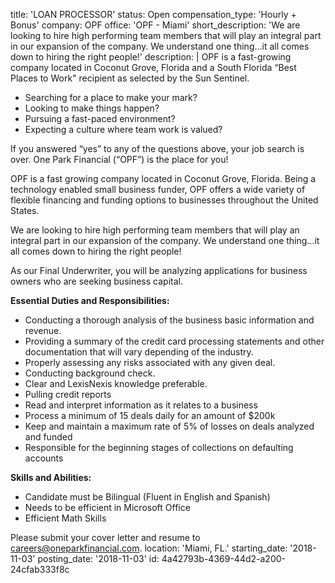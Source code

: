 title: 'LOAN PROCESSOR'
status: Open
compensation_type: 'Hourly + Bonus'
company: OPF
office: 'OPF - Miami'
short_description: 'We are looking to hire high performing team members that will play an integral part in our expansion of the company.  We understand one thing…it all comes down to hiring the right people!'
description: |
  OPF is a fast-growing company located in Coconut Grove, Florida and a South Florida “Best Places to Work" recipient as selected by the Sun Sentinel.
  
  - Searching for a place to make your mark?
  - Looking to make things happen?
  - Pursuing a fast-paced environment?
  - Expecting a culture where team work is valued?
  
  If you answered “yes” to any of the questions above, your job search is over.  One Park Financial (“OPF”) is the place for you!
  
  OPF is a fast growing company located in Coconut Grove, Florida.  Being a technology enabled small business funder, OPF offers a wide variety of flexible financing and funding options to businesses throughout the United States.
  
  We are looking to hire high performing team members that will play an integral part in our expansion of the company.  We understand one thing…it all comes down to hiring the right people!
  
  As our Final Underwriter, you will be analyzing applications for business owners who are seeking business capital. 
  
  **Essential Duties and Responsibilities:**
  - Conducting a thorough analysis of the business basic information and revenue.
  - Providing a summary of the credit card processing statements and other documentation that will vary depending of the industry.
  - Properly assessing any risks associated with any given deal. 
  - Conducting background check.
  - Clear and LexisNexis knowledge preferable.
  - Pulling credit reports
  - Read and interpret information as it relates to a business
  - Process a minimum of 15 deals daily for an amount of $200k
  - Keep and maintain a maximum rate of 5% of losses on deals analyzed and funded
  - Responsible for the beginning stages of collections on defaulting accounts
  
  **Skills and Abilities:**
  - Candidate must be Bilingual (Fluent in English and Spanish)
  - Needs to be efficient in Microsoft Office
  - Efficient Math Skills
  
  Please submit your cover letter and resume to careers@oneparkfinancial.com.
location: 'Miami, FL.'
starting_date: '2018-11-03'
posting_date: '2018-11-03'
id: 4a42793b-4369-44d2-a200-24cfab333f8c

